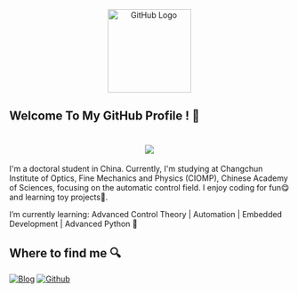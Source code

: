 <div align="center">
<img src="https://cdn.jsdelivr.net/gh/yang-tian-hub/PictureBed/github_logo.gif" alt="GitHub Logo" width="150" height="150" />
</div>

## Welcome To My GitHub Profile ! 👋

<h1 align="center"> <a href="https://blog.ytadx.cn/"> <img src="https://readme-typing-svg.herokuapp.com/?lines=今日事，今日毕!;活着就是一个个无可替代的;日子的累积;小杨同学祝您今天愉快!&center=true&size=27"> </a> </h1>

I'm a doctoral student in China. Currently, I'm studying at Changchun Institute of Optics, Fine Mechanics and Physics (CIOMP), Chinese Academy of Sciences, focusing on the automatic control field. I enjoy coding for fun😋 and learning toy projects🎈.

I’m currently learning: Advanced Control Theory | Automation | Embedded Development | Advanced Python 🌱

## Where to find me 🔍 

<p><a href="https://blog.ytadx.cn" target="_blank"><img alt="Blog" src="https://img.shields.io/badge/Blog-%23FF4088.svg?&style=for-the-badge&logo=hugo&logoColor=white" /></a> <a href="https://github.com/yang-tian-hub" target="_blank"><img alt="Github" src="https://img.shields.io/badge/GitHub-%2312100E.svg?&style=for-the-badge&logo=Github&logoColor=white" /></a> 
</p>



<!--
**yang-tian-hub/yang-tian-hub** is a ✨ _special_ ✨ repository because its `README.md` (this file) appears on your GitHub profile.

<div align="center"><img src="https://cdn.jsdelivr.net/gh/yang-tian-hub/yang-tian-hub/assets/github-contribution-grid-snake.svg" /></div>

Here are some ideas to get you started:

- 🔭 I’m currently working on ...
- 🌱 I’m currently learning ...
- 👯 I’m looking to collaborate on ...
- 🤔 I’m looking for help with ...
- 💬 Ask me about ...
- 📫 How to reach me: ...
- 😄 Pronouns: ...
- ⚡ Fun fact: ...
-->
